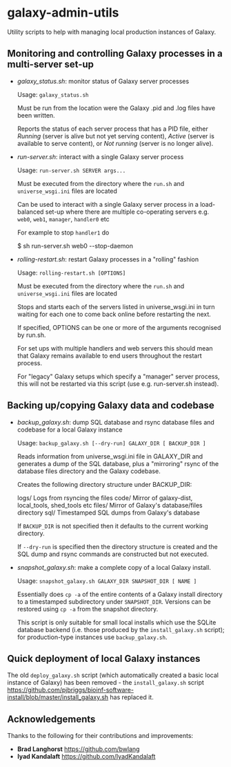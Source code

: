 galaxy-admin-utils
==================

Utility scripts to help with managing local production instances of Galaxy.

Monitoring and controlling Galaxy processes in a multi-server set-up
--------------------------------------------------------------------

 * _galaxy_status.sh_: monitor status of Galaxy server processes

   Usage: `galaxy_status.sh`

   Must be run from the location were the Galaxy .pid and .log files have been
   written.

   Reports the status of each server process that has a PID file, either
   _Running_ (server is alive but not yet serving content), _Active_ (server
   is available to serve content), or _Not running_ (server is no longer
   alive).

*  _run-server.sh_: interact with a single Galaxy server process

   Usage: `run-server.sh SERVER args...`

   Must be executed from the directory where the `run.sh` and `universe_wsgi.ini`
   files are located

   Can be used to interact with a single Galaxy server process in a load-balanced 
   set-up where there are multiple co-operating servers e.g. `web0`, `web1`,
   `manager`, `handler0` etc

   For example to stop `handler1` do

      $ sh run-server.sh web0 --stop-daemon

*  _rolling-restart.sh_: restart Galaxy processes in a "rolling" fashion

   Usage: `rolling-restart.sh [OPTIONS]`

   Must be executed from the directory where the `run.sh` and `universe_wsgi.ini`
   files are located

   Stops and starts each of the servers listed in universe_wsgi.ini in turn
   waiting for each one to come back online before restarting the next.

   If specified, OPTIONS can be one or more of the arguments recognised by run.sh.

   For set ups with multiple handlers and web servers this should mean that Galaxy
   remains available to end users throughout the restart process.

   For "legacy" Galaxy setups which specify a "manager" server process, this will
   not be restarted via this script (use e.g. run-server.sh instead).

Backing up/copying Galaxy data and codebase
-------------------------------------------

 * _backup_galaxy.sh_: dump SQL database and rsync database files and
   codebase for a local Galaxy instance

   Usage: `backup_galaxy.sh [--dry-run] GALAXY_DIR [ BACKUP_DIR ]`

   Reads information from universe_wsgi.ini file in GALAXY_DIR and
   generates a dump of the SQL database, plus a "mirroring" rsync
   of the database files directory and the Galaxy codebase.

   Creates the following directory structure under BACKUP_DIR:

    logs/    Logs from rsyncing the files
    code/    Mirror of galaxy-dist, local_tools, shed_tools etc
    files/   Mirror of Galaxy's database/files directory
    sql/     Timestamped SQL dumps from Galaxy's database

   If `BACKUP_DIR` is not specified then it defaults to the current
   working directory.

   If `--dry-run` is specified then the directory structure is
   created and the SQL dump and rsync commands are constructed but
   not executed.

 * _snapshot_galaxy.sh_: make a complete copy of a local Galaxy
   install.

   Usage: `snapshot_galaxy.sh GALAXY_DIR SNAPSHOT_DIR [ NAME ]`

   Essentially does `cp -a` of the entire contents of a Galaxy install
   directory to a timestamped subdirectory under `SNAPSHOT_DIR`.
   Versions can be restored using `cp -a` from the snapshot directory.

   This script is only suitable for small local installs which
   use the SQLite database backend (i.e. those produced by the
   `install_galaxy.sh` script); for production-type instances
   use `backup_galaxy.sh`.

Quick deployment of local Galaxy instances
------------------------------------------

The old `deploy_galaxy.sh` script (which automatically created a basic local
instance of Galaxy) has been removed - the `install_galaxy.sh` script <https://github.com/pjbriggs/bioinf-software-install/blob/master/install_galaxy.sh> has replaced it.


Acknowledgements
----------------

Thanks to the following for their contributions and improvements:

 * __Brad Langhorst__ <https://github.com/bwlang>
 * __Iyad Kandalaft__ <https://github.com/IyadKandalaft>